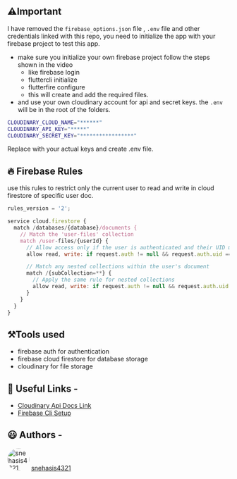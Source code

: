 ## ⚠️Important

I have removed the `firebase_options.json` file , `.env` file and other credentials linked with this repo,
you need to initialize the app with your firebase project to test this app.

- make sure you initialize your own firebase project
  follow the steps shown in the video
  - like firebase login
  - fluttercli initialize
  - flutterfire configure
  - this will create and add the required files.
- and use your own cloudinary account for api and secret keys.
  the `.env` will be in the root of the folders.

```bash
CLOUDINARY_CLOUD_NAME="******"
CLOUDINARY_API_KEY="*****"
CLOUDINARY_SECRET_KEY="*****************"
```

Replace with your actual keys and create .env file.

## 🔥 Firebase Rules

use this rules to restrict only the current user to read and write in cloud firestore of specific user doc.

```js
rules_version = '2';

service cloud.firestore {
  match /databases/{database}/documents {
    // Match the 'user-files' collection
    match /user-files/{userId} {
      // Allow access only if the user is authenticated and their UID matches the document ID
      allow read, write: if request.auth != null && request.auth.uid == userId;

      // Match any nested collections within the user's document
      match /{subCollection=**} {
        // Apply the same rule for nested collections
        allow read, write: if request.auth != null && request.auth.uid == userId;
      }
    }
  }
}
```

## ⚒️Tools used

- firebase auth for authentication
- firebase cloud firestore for database storage
- cloudinary for file storage

## 🔗 Useful Links -

- [Cloudinary Api Docs Link](https://cloudinary.com/documentation/image_upload_api_reference)
- [Firebase Cli Setup](https://firebase.google.com/docs/cli)

## 😃 Authors -

<img style="width: 50px; height: 50px; border-radius: 50%;" src="https://avatars.githubusercontent.com/u/96995340" alt="snehasis4321"></img>
[snehasis4321](https://github.com/Snehasis4321)
